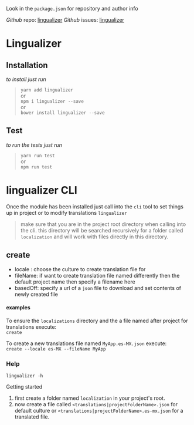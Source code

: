 Look in the `package.json` for repository and author info

*Github* repo: [lingualizer](https://github.com/simpert/lingualizer)
*Github* issues: [lingualizer](https://github.com/simpert/lingualizer/issues)

# Lingualizer
## Installation 
*to install just run*   

> `yarn add lingualizer`  
> or  
> `npm i lingualizer --save`  
> or  
> `bower install lingualizer --save`  

## Test 
*to run the tests just run*   

> `yarn run test`  
> or  
> `npm run test`  

# lingualizer CLI
Once the module has been installed just call into the `cli` tool to set things up in project or to modify translations
`lingualizer`

> make sure that you are in the project root directory when calling into the cli. this directory will be searched recursively for a folder called `localization` and will work with files directly in this directory.

## create
- locale : choose  the culture to create translation file for
- fileName: if want to create translation file named differently then the default project name then specify a filename here
- basedOff: specify a url of a `json` file to download and set contents of newly created file


#### examples
To ensure the `localizations` directory and the a file named after project for translations execute:  
`create`  

To create a new translations file named `MyApp.es-MX.json` execute:  
`create --locale es-MX --fileName MyApp`  

### Help
`lingualizer -h`  


Getting started

1. first create a folder named `localization` in your project's root.
2. now create a file called `<translations|projectFolderName>.json` for default culture or `<translations|projectFolderName>.es-mx.json` for a translated file.

